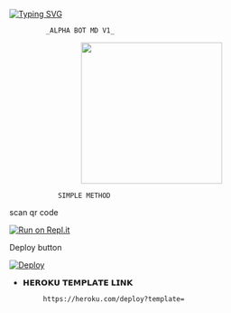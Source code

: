 [![Typing SVG](https://readme-typing-svg.herokuapp.com?size=30&color=F753EE&lines=Welcome+To+Alpha-Bot-MD-;This+Bot+Made+By+Rukka)](https://git.io/typing-svg)               
          
             _ALPHA BOT MD V1_
<p align = center> <img 
              src="https://i.ibb.co/7SpZc7g/3-E100367-D210-49-F4-8-DF1-36763-CB5-CD28.jpg alt="GIF" width="250" height="250"/> </p>

                SIMPLE METHOD 
scan qr code 

[![Run on Repl.it](https://repl.it/badge/github/quiec/Alpha-md-qr)](https://replit.com/@ttimaashbuddil/ALPHA-MD-QR)

Deploy button

[![Deploy](https://www.herokucdn.com/deploy/button.svg)](https://heroku.com/deploy?template=https://github.com/TimashaBuddilax/ALPHA-MD) 
<br> 
* 𝗛𝗘𝗥𝗢𝗞𝗨 𝗧𝗘𝗠𝗣𝗟𝗔𝗧𝗘 𝗟𝗜𝗡𝗞
        
           https://heroku.com/deploy?template= 
